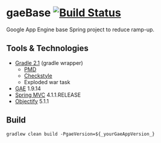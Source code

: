 gaeBase [![Build Status](https://drone.io/github.com/jroperto/gaeBase/status.png)](https://drone.io/github.com/jroperto/gaeBase/latest)
============

Google App Engine base Spring project to reduce ramp-up.

## Tools & Technologies

+ [Gradle 2.1](http://www.gradle.org/) (gradle wrapper)
    + [PMD](http://pmd.sourceforge.net/) 
    + [Checkstyle](http://checkstyle.sourceforge.net/)
    + Exploded war task
+ [GAE](https://cloud.google.com/appengine/docs/java/) 1.9.14
+ [Spring MVC](http://projects.spring.io/spring-framework/) 4.1.1.RELEASE
+ [Objectify](https://code.google.com/p/objectify-appengine/) 5.1.1

## Build
    gradlew clean build -PgaeVersion=${_yourGaeAppVersion_}
